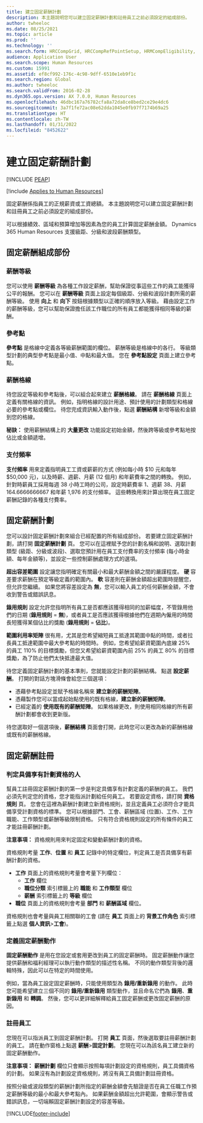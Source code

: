 ```yaml
---
title: 建立固定薪酬計劃
description: 本主題說明您可以建立固定薪酬計劃和註冊員工之前必須設定的組成部份。
author: twheeloc
ms.date: 08/25/2021
ms.topic: article
ms.prod: ''
ms.technology: ''
ms.search.form: HRCCompGrid, HRCCompRefPointSetup, HRMCompEligibility, HRMCompEvent, HRMFixedCompPlanTable, HcmCompensationWorkspace
audience: Application User
ms.search.scope: Human Resources
ms.custom: 15991
ms.assetid: ef8cf992-176c-4c98-9dff-6510e1eb9f1c
ms.search.region: Global
ms.author: twheeloc
ms.search.validFrom: 2016-02-28
ms.dyn365.ops.version: AX 7.0.0, Human Resources
ms.openlocfilehash: 46dbc167a76782cfa8a72da8ce8bed2ce29e4dc6
ms.sourcegitcommit: 3a7f1fe72ac08e62dda1045e0fb97f7174b69a25
ms.translationtype: HT
ms.contentlocale: zh-TW
ms.lasthandoff: 01/31/2022
ms.locfileid: "8452622"
---
```

# <a name="create-a-fixed-compensation-plans"></a>建立固定薪酬計劃


[!INCLUDE [PEAP](../includes/peap-1.md)]

[!include [Applies to Human Resources](../includes/applies-to-hr.md)]

固定薪酬係指員工的正規薪資或工資總額。 本主題說明您可以建立固定薪酬計劃和註冊員工之前必須設定的組成部份。

可以根據績效、區域和預算增加等因素為您的員工計算固定薪酬金額。 Dynamics 365 Human Resources 支援級距、分級和波段薪酬類型。

## <a name="fixed-compensation-components"></a>固定薪酬組成部份
### <a name="compensation-levels"></a>薪酬等級

您可以使用 **薪酬等級** 為各種工作設定薪酬，幫助保證從事這些工作的員工能獲得公平的報酬。 您可以在 **薪酬等級** 頁面上設定每個級距、分級和波段計劃所需的薪酬等級。 使用 **向上** 和 **向下** 按鈕根據類型以正確的順序放入等級。 藉由設定工作的薪酬等級，您可以幫助保證擔任該工作職位的所有員工都能獲得相同等級的薪酬。

### <a name="reference-points"></a>參考點

**參考點** 是格線中定義各等級薪酬範圍的欄位。 薪酬等級是格線中的各行。 等級類型計劃的典型參考點是最小值、中點和最大值。 您在 **參考點設定** 頁面上建立參考點。

### <a name="compensation-grids"></a>薪酬格線

待您設定等級和參考點後，可以組合起來建立 **薪酬格線**。 請在 **薪酬格線** 頁面上定義有關格線的資訊。 例如，指明格線的設計用途、預計使用的計劃類型和格線必要的參考點或欄位。 待您完成資訊輸入動作後，點選 **薪酬結構** 新增等級和金額到您的格線。 

**秘訣：** 使用薪酬結構上的 **大量更改** 功能設定初始金額，然後跨等級或參考點地按佔比或金額遞增。

### <a name="pay-frequencies"></a>支付頻率

**支付頻率** 用來定義指明員工工資或薪薪的方式 (例如每小時 $10 元和每年 $50,000 元)，以及時薪、週薪、月薪 (12 個月) 和年薪費率之間的轉換。 例如，針對時薪員工採用每週 38 小時工時的公司，設定時薪費率 1、週薪 38、月薪 164.6666666667 和年薪 1,976 的支付頻率。 這些轉換用來計算出現在員工固定薪酬記錄的各種支付費率。

## <a name="fixed-compensation-plans"></a>固定薪酬計劃
您可以設計固定薪酬計劃來組合已經配置的所有組成部份。 若要建立固定薪酬計劃，請打開 **固定薪酬計劃** 頁。 您可以在這裡賦予您的計劃名稱和說明、選取計劃類型 (級距、分級或波段)、選取您預計用在員工支付費率的支付頻率 (每小時金額、每年金額等)，並設定一些控制薪酬處理方式的選項。 

**超出容差範圍** 設定讓您指明確定有關最小和最大薪酬金額之間的嚴謹程度。 **硬** 容差要求薪酬在預定等級定義的範圍內。 **軟** 容差則在薪酬金額超出範圍時提醒您，但允許您繼續。 如果您將容差設定為 **無**，您可以輸入員工的任何薪酬金額，不會收到警告或錯誤訊息。 

**錄用規則** 設定允許您指明所有員工是否都應該獲得相同的加薪幅度，不管錄用他們的日期 (**錄用規則** = **無**)，或者員工是否應該獲得根據他們在週期內僱用的時間長短獲得某個佔比的獎勵 (**錄用規則** = **佔比**)。 

**範圍利用率矩陣** 很有用，尤其是您希望縮短員工抵達其範圍中點的時間，或者拉長員工抵達範圍中最大參考點的時間時。 例如，您希望給薪資範圍內底線 25% 的員工 110% 的目標獎勵，但您又希望給薪資範圍內前 25% 的員工 80% 的目標獎勵，為了防止他們太快抵達最大值。 

待您定義固定薪酬計劃的基本準則，您就能設定計劃的薪酬結構。 點選 **設定薪酬**。 打開的對話方塊滑條會給您三個選項：

-   憑藉參考點設定並賦予格線名稱來 **建立新的薪酬矩陣**。
-   憑藉製作您可以當成起始點使用的既有格線，**建立新的薪酬矩陣**。
-   已經定義的 **使用既有的薪酬矩陣**。 如果格線更改，則使用相同格線的所有薪酬計劃都會收到更新版。

待您選取好一個選項後，**薪酬結構** 頁面會打開，此時您可以更改為新的薪酬格線或既有的薪酬格線。

## <a name="fixed-compensation-enrollment"></a>固定薪酬註冊
### <a name="determine-who-is-eligible-for-the-plan"></a>判定具備享有計劃資格的人

幫員工註冊固定薪酬計劃的第一步是判定具備享有計劃定義的薪酬的員工。 我們必須先判定您的資格，您才能指派計劃給任何員工。 若要設定資格，請打開 **資格規則** 頁。 您會在這裡為薪酬計劃建立新資格規則，並且定義員工必須符合才能具備享受計劃資格的標準。 您可以根據部門、工會、薪酬區域 (位置)、工作、工作職能、工作類型或薪酬等級限制資格。 只有符合資格規則設定的所有條件的員工才能註冊薪酬計劃。 

**注意事項：** 資格規則用來判定固定和變動薪酬計劃的資格。 

資格規則考量 **工作**、**位置** 和 **員工** 記錄中的特定欄位，判定員工是否具備享有薪酬計劃的資格。

-   **工作** 頁面上的資格規則考量會考量下列欄位：
    -   **工作** 欄位
    -   **職位分類** 索引標籤上的 **職能** 和 **工作類型** 欄位
    -   **薪酬** 索引標籤上的 **等級** 欄位
-   **職位** 頁面上的資格規則會考量 **部門** 和 **薪酬區域** 欄位。

資格規則也會考量與員工相關聯的工會 (請在 **員工** 頁面上的 **背景工作角色** 索引標籤上點選 **個人資訊**&gt;**工會**)。

### <a name="define-fixed-compensation-actions"></a>定義固定薪酬動作

**固定薪酬動作** 是用在您設定或套用更改到員工的固定薪酬時。 固定薪酬動作讓您提供薪酬和福利經理可以執行動作類型的描述性名稱。 不同的動作類型背後的邏輯特殊，因此可以在特定的時間使用。 

例如，當為員工設定固定薪酬時，只能使用類型為 **錄用/重新錄用** 的動作。 此時您可能希望建立三個不同的 **錄用/重新錄用** 類型動作，並且命名它們為 **錄用**、**重新錄用** 和 **轉調**。 然後，您可以更詳細解釋給員工固定薪酬或更改固定薪酬的原因。

### <a name="enroll-the-employee"></a>註冊員工

您現在可以指派員工到固定薪酬計劃。 打開 **員工** 頁面，然後選取要註冊薪酬計劃的員工。 請在動作窗格上點選 **薪酬**&gt;**固定計劃**。 您現在可以為該名員工建立新的固定薪酬動作。 

**注意事項：** **薪酬計劃** 欄位只會顯示按照每項計劃設定的資格規則，員工具備資格的計劃。 如果沒有為計劃設定資格規則，將沒有員工具備計劃註冊資格。 

按照分級或波段類型的薪酬計劃所指定的薪酬金額會先驗證是否在員工任職工作預定薪酬等級的最小和最大參考點內。 如果薪酬金額超出允許範圍，會顯示警告或錯誤訊息，一切端賴固定薪酬計劃設定的容差等級。



[!INCLUDE[footer-include](../includes/footer-banner.md)]
